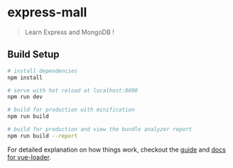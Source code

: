 # express-mall

> Learn Express and MongoDB !

## Build Setup

``` bash
# install dependencies
npm install

# serve with hot reload at localhost:8090
npm run dev

# build for production with minification
npm run build

# build for production and view the bundle analyzer report
npm run build --report
```

For detailed explanation on how things work, checkout the [guide](http://vuejs-templates.github.io/webpack/) and [docs for vue-loader](http://vuejs.github.io/vue-loader).

